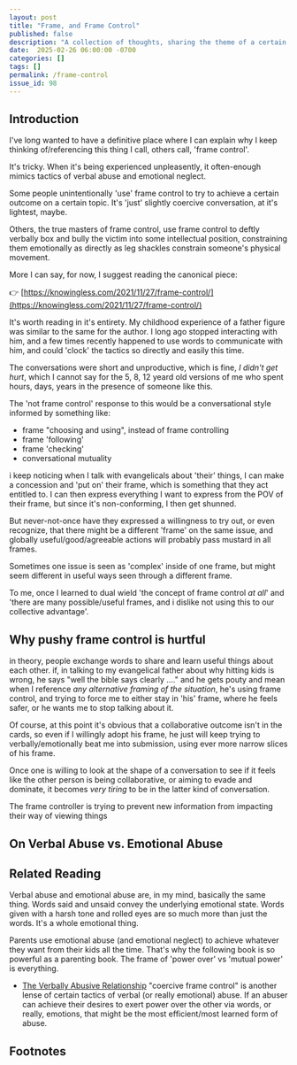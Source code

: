 ```yaml
---
layout: post
title: "Frame, and Frame Control"
published: false
description: "A collection of thoughts, sharing the theme of a certain experience"
date:  2025-02-26 06:00:00 -0700
categories: []
tags: []
permalink: /frame-control
issue_id: 98
---
```


## Introduction 

I've long wanted to have a definitive place where I can explain why I keep thinking of/referencing this thing I call, others call, 'frame control'. 

It's tricky. When it's being experienced unpleasently, it often-enough mimics tactics of verbal abuse and emotional neglect. 

Some people unintentionally 'use' frame control to try to achieve a certain outcome on a certain topic. It's 'just' slightly coercive conversation, at it's lightest, maybe.

Others, the true masters of frame control, use frame control to deftly verbally box and bully the victim into some intellectual position, constraining them emotionally as directly as leg shackles constrain someone's physical movement. 

More I can say, for now, I suggest reading the canonical piece:

👉 [https://knowingless.com/2021/11/27/frame-control/](https://knowingless.com/2021/11/27/frame-control/)

It's worth reading in it's entirety. My childhood experience of a father figure was similar to the same for the author. I long ago stopped interacting with him, and a few times recently happened to use words to communicate with him, and could 'clock' the tactics so directly and easily this time.

The conversations were short and unproductive, which is fine, _I didn't get hurt_, which I cannot say for the 5, 8, 12 yeard old versions of me who spent hours, days, years in the presence of someone like this. 

The 'not frame control' response to this would be a conversational style informed by something like:


- frame "choosing and using", instead of frame controlling
- frame 'following'
- frame 'checking' 
- conversational mutuality

i keep noticing when I talk with evangelicals about 'their' things, I can make a concession and 'put on' their frame, which is something that they act entitled to. I can then express everything I want to express from the POV of their frame, but since it's non-conforming, I then get shunned. 

But never-not-once have they expressed a willingness to try out, or even recognize, that there might be a different 'frame' on the same issue, and globally useful/good/agreeable actions will probably pass mustard in all frames.

Sometimes one issue is seen as 'complex' inside of one frame, but might seem different in useful ways seen through a different frame.

To me, once I learned to dual wield 'the concept of frame control _at all_' and 'there are many possible/useful frames, and i dislike not using this to our collective advantage'.

## Why pushy frame control is hurtful

in theory, people exchange words to share and learn useful things about each other. if, in talking to my evangelical father about why hitting kids is wrong, he says "well the bible says clearly ...." and he gets pouty and mean when I reference _any alternative framing of the situation_, he's using frame control, and trying to force me to either stay in 'his' frame, where he feels safer, or he wants me to stop talking about it.

Of course, at this point it's obvious that a collaborative outcome isn't in the cards, so even if I willingly adopt his frame, he just will keep trying to verbally/emotionally beat me into submission, using ever more narrow slices of his frame.

Once one is willing to look at the shape of a conversation to see if it feels like the other person is being collaborative, or aiming to evade and dominate, it becomes _very tiring_ to be in the latter kind of conversation. 

The frame controller is trying to prevent new information from impacting their way of viewing things

## On Verbal Abuse vs. Emotional Abuse



## Related Reading

Verbal abuse and emotional abuse are, in my mind, basically the same thing. Words said and unsaid convey the underlying emotional state. Words given with a harsh tone and rolled eyes are so much more than just the words. It's a whole emotional thing. 

Parents use emotional abuse (and emotional neglect) to achieve whatever they want from their kids all the time. That's why the following book is so powerful as a parenting book. The frame of 'power over' vs 'mutual power' is everything. 

- [The Verbally Abusive Relationship](https://www.goodreads.com/book/show/402366.The_Verbally_Abusive_Relationship?ref=nav_sb_ss_1_33) "coercive frame control" is another lense of certain tactics of verbal (or really emotional) abuse. If an abuser can achieve their desires to exert power over the other via words, or really, emotions, that might be the most efficient/most learned form of abuse. 

## Footnotes

